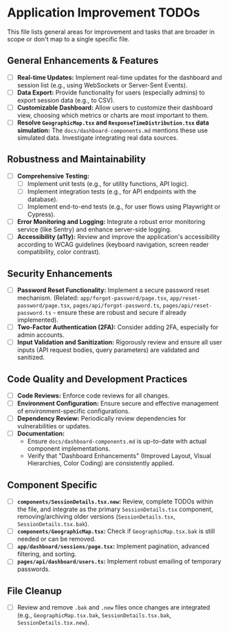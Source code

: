 # Application Improvement TODOs

This file lists general areas for improvement and tasks that are broader in scope or don't map to a single specific file.

## General Enhancements & Features

- [ ] **Real-time Updates:** Implement real-time updates for the dashboard and session list (e.g., using WebSockets or Server-Sent Events).
- [ ] **Data Export:** Provide functionality for users (especially admins) to export session data (e.g., to CSV).
- [ ] **Customizable Dashboard:** Allow users to customize their dashboard view, choosing which metrics or charts are most important to them.
- [ ] **Resolve `GeographicMap.tsx` and `ResponseTimeDistribution.tsx` data simulation:** The `docs/dashboard-components.md` mentions these use simulated data. Investigate integrating real data sources.

## Robustness and Maintainability

- [ ] **Comprehensive Testing:**
  - [ ] Implement unit tests (e.g., for utility functions, API logic).
  - [ ] Implement integration tests (e.g., for API endpoints with the database).
  - [ ] Implement end-to-end tests (e.g., for user flows using Playwright or Cypress).
- [ ] **Error Monitoring and Logging:** Integrate a robust error monitoring service (like Sentry) and enhance server-side logging.
- [ ] **Accessibility (a11y):** Review and improve the application's accessibility according to WCAG guidelines (keyboard navigation, screen reader compatibility, color contrast).

## Security Enhancements

- [ ] **Password Reset Functionality:** Implement a secure password reset mechanism. (Related: `app/forgot-password/page.tsx`, `app/reset-password/page.tsx`, `pages/api/forgot-password.ts`, `pages/api/reset-password.ts` - ensure these are robust and secure if already implemented).
- [ ] **Two-Factor Authentication (2FA):** Consider adding 2FA, especially for admin accounts.
- [ ] **Input Validation and Sanitization:** Rigorously review and ensure all user inputs (API request bodies, query parameters) are validated and sanitized.

## Code Quality and Development Practices

- [ ] **Code Reviews:** Enforce code reviews for all changes.
- [ ] **Environment Configuration:** Ensure secure and effective management of environment-specific configurations.
- [ ] **Dependency Review:** Periodically review dependencies for vulnerabilities or updates.
- [ ] **Documentation:**
  - Ensure `docs/dashboard-components.md` is up-to-date with actual component implementations.
  - Verify that "Dashboard Enhancements" (Improved Layout, Visual Hierarchies, Color Coding) are consistently applied.

## Component Specific

- [ ] **`components/SessionDetails.tsx.new`:** Review, complete TODOs within the file, and integrate as the primary `SessionDetails.tsx` component, removing/archiving older versions (`SessionDetails.tsx`, `SessionDetails.tsx.bak`).
- [ ] **`components/GeographicMap.tsx`:** Check if `GeographicMap.tsx.bak` is still needed or can be removed.
- [ ] **`app/dashboard/sessions/page.tsx`:** Implement pagination, advanced filtering, and sorting.
- [ ] **`pages/api/dashboard/users.ts`:** Implement robust emailing of temporary passwords.

## File Cleanup

- [ ] Review and remove `.bak` and `.new` files once changes are integrated (e.g., `GeographicMap.tsx.bak`, `SessionDetails.tsx.bak`, `SessionDetails.tsx.new`).
